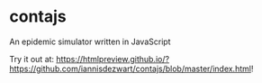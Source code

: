 # contajs
An epidemic simulator written in JavaScript

Try it out at: https://htmlpreview.github.io/?https://github.com/iannisdezwart/contajs/blob/master/index.html!
